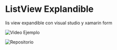 # ListView Explandible
lis view expandible con visual studio y xamarin form

![Video Ejemplo](https://www.youtube.com/watch?v=GG10QPrRC3w)

![Repositorio](https://github.com/HoussemDellai/ExpandableListView)
